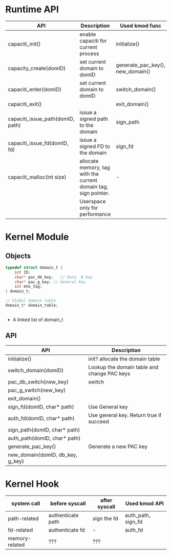 # Runtime API
| API                              | Description                                                                | Used kmod func                   |
| -------------------------------- | -------------------------------------------------------------------------- | -------------------------------- |
| capaciti_init()                  | enable capaciti for current process                                        | initialize()                     |
| capacity_create(domID)           | set current domain to domID                                                | generate_pac_key(), new_domain() |
| capaciti_enter(domID)            | set current domain to domID                                                | switch_domain()                  |
| capaciti_exit()                  |                                                                            | exit_domain()                    |
| capaciti_issue_path(domID, path) | issue a signed path to the domain                                          | sign_path                        |
| capaciti_issue_fd(domID, fd)     | issue a signed FD to the domain                                            | sign_fd                          |
| capaciti_malloc(int size)        | allocate memory, tag with the current domain tag, sign pointer.            | -                                |
|                                  | Userspace only for performance|                                  |

# Kernel Module 
## Objects
```c
typedef struct domain_t {
	int ID;
	char* pac_db_key;	// Data  B key
	char* pac_g_key; // General Key	
	int mte_tag;
} domain_t;

// Global domain table
domain_t* domain_table;



```
- A linked list of domain_t
## API
| API                              | Description                                 |
| -------------------------------- | ------------------------------------------- |
| initialize()                     | init? allocate the domain table             |
| switch_domain(domID)             | Lookup the domain table and change PAC keys |
| pac_db_switch(new_key)           | switch                                      |
| pac_g_switch(new_key)            |                                             |
| exit_domain()                    |                                             |
| sign_fd(domID, char* path)       | Use General key                             |
| auth_fd(domID, char* path)       | Use general key. Return true if succeed     | 
| sign_path(domID, char* path)     |                                             |
| auth_path(domID, char* path)     |                                             |
| generate_pac_key()               | Generate a new PAC key                      |
| new_domain(domID, db_key, g_key) |                                             |





# Kernel Hook 
| system call    | before syscall    | after syscall | Used kmod API      |
| -------------- | ----------------- | ------------- | ------------------ |
| path-related   | authenticate path | sign the fd   | auth_path, sign_fd |
| fd-related     | authenticate fd   | -             | auth_fd            |
| memory-related | ???               | ???           |                    | 



